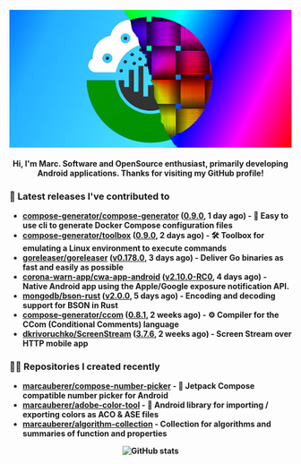 <p align="center">
	<img src="https://raw.githubusercontent.com/marcauberer/marcauberer/master/images/frontpage-image.jpg">
	<br><br>
	<b>Hi, I'm Marc. Software and OpenSource enthusiast, primarily developing Android applications. Thanks for visiting my GitHub profile!
</p>

### 🚀 Latest releases I've contributed to


- [compose-generator/compose-generator](https://github.com/compose-generator/compose-generator) ([0.9.0](https://github.com/compose-generator/compose-generator/releases/tag/0.9.0), 1 day ago) - 🐳 Easy to use cli to generate Docker Compose configuration files
- [compose-generator/toolbox](https://github.com/compose-generator/toolbox) ([0.9.0](https://github.com/compose-generator/toolbox/releases/tag/0.9.0), 2 days ago) - 🛠️ Toolbox for emulating a Linux environment to execute commands
- [goreleaser/goreleaser](https://github.com/goreleaser/goreleaser) ([v0.178.0](https://github.com/goreleaser/goreleaser/releases/tag/v0.178.0), 3 days ago) - Deliver Go binaries as fast and easily as possible
- [corona-warn-app/cwa-app-android](https://github.com/corona-warn-app/cwa-app-android) ([v2.10.0-RC0](https://github.com/corona-warn-app/cwa-app-android/releases/tag/v2.10.0-RC0), 4 days ago) - Native Android app using the Apple/Google exposure notification API.
- [mongodb/bson-rust](https://github.com/mongodb/bson-rust) ([v2.0.0](https://github.com/mongodb/bson-rust/releases/tag/v2.0.0), 5 days ago) - Encoding and decoding support for BSON in Rust
- [compose-generator/ccom](https://github.com/compose-generator/ccom) ([0.8.1](https://github.com/compose-generator/ccom/releases/tag/0.8.1), 2 weeks ago) - ⚙️ Compiler for the CCom (Conditional Comments) language
- [dkrivoruchko/ScreenStream](https://github.com/dkrivoruchko/ScreenStream) ([3.7.6](https://github.com/dkrivoruchko/ScreenStream/releases/tag/3.7.6), 2 weeks ago) - Screen Stream over HTTP mobile app

### 👨‍💻 Repositories I created recently
- [marcauberer/compose-number-picker](https://github.com/marcauberer/compose-number-picker) - 🔢 Jetpack Compose compatible number picker for Android
- [marcauberer/adobe-color-tool](https://github.com/marcauberer/adobe-color-tool) - 🎨 Android library for importing / exporting colors as ACO &amp; ASE files
- [marcauberer/algorithm-collection](https://github.com/marcauberer/algorithm-collection) - Collection for algorithms and summaries of function and properties

<p align="center">
	<img src="https://github-readme-stats.vercel.app/api?username=marcauberer&show_icons=true&theme=dark" alt="GitHub stats">
</p>
